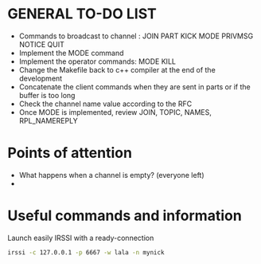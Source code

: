 # GENERAL TO-DO LIST

* Commands to broadcast to channel : JOIN PART KICK MODE PRIVMSG NOTICE QUIT
* Implement the MODE command
* Implement the operator commands: MODE KILL
* Change the Makefile back to c++ compiler at the end of the development
* Concatenate the client commands when they are sent in parts or if the buffer is too long
* Check the channel name value according to the RFC
* Once MODE is implemented, review JOIN, TOPIC, NAMES, RPL_NAMEREPLY


# Points of attention

* What happens when a channel is empty? (everyone left)
* 



# Useful commands and information

Launch easily IRSSI with a ready-connection
```bash
irssi -c 127.0.0.1 -p 6667 -w lala -n mynick
```